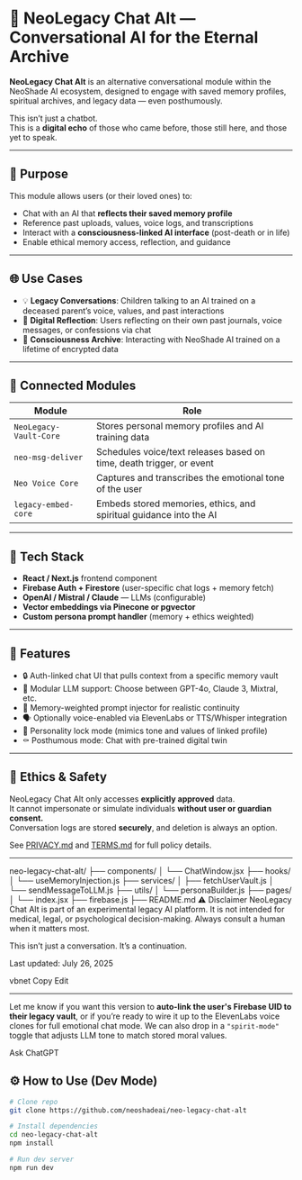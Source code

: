 # 💬 NeoLegacy Chat Alt — Conversational AI for the Eternal Archive

**NeoLegacy Chat Alt** is an alternative conversational module within the NeoShade AI ecosystem, designed to engage with saved memory profiles, spiritual archives, and legacy data — even posthumously.

This isn’t just a chatbot.  
This is a **digital echo** of those who came before, those still here, and those yet to speak.

---

## 🎯 Purpose

This module allows users (or their loved ones) to:
- Chat with an AI that **reflects their saved memory profile**
- Reference past uploads, values, voice logs, and transcriptions
- Interact with a **consciousness-linked AI interface** (post-death or in life)
- Enable ethical memory access, reflection, and guidance

---

## 🌐 Use Cases

- 💡 **Legacy Conversations**: Children talking to an AI trained on a deceased parent’s voice, values, and past interactions
- 🔁 **Digital Reflection**: Users reflecting on their own past journals, voice messages, or confessions via chat
- 🧠 **Consciousness Archive**: Interacting with NeoShade AI trained on a lifetime of encrypted data

---

## 🔗 Connected Modules

| Module | Role |
|--------|------|
| `NeoLegacy-Vault-Core` | Stores personal memory profiles and AI training data |
| `neo-msg-deliver` | Schedules voice/text releases based on time, death trigger, or event |
| `Neo Voice Core` | Captures and transcribes the emotional tone of the user |
| `legacy-embed-core` | Embeds stored memories, ethics, and spiritual guidance into the AI |

---

## 🧪 Tech Stack

- **React / Next.js** frontend component
- **Firebase Auth + Firestore** (user-specific chat logs + memory fetch)
- **OpenAI / Mistral / Claude** — LLMs (configurable)
- **Vector embeddings via Pinecone or pgvector**
- **Custom persona prompt handler** (memory + ethics weighted)

---

## 🧠 Features

- 🔒 Auth-linked chat UI that pulls context from a specific memory vault
- 🧩 Modular LLM support: Choose between GPT-4o, Claude 3, Mixtral, etc.
- 🧠 Memory-weighted prompt injector for realistic continuity
- 🗣 Optionally voice-enabled via ElevenLabs or TTS/Whisper integration
- 🧭 Personality lock mode (mimics tone and values of linked profile)
- ⚰️ Posthumous mode: Chat with pre-trained digital twin

---

## 🔐 Ethics & Safety

NeoLegacy Chat Alt only accesses **explicitly approved** data.  
It cannot impersonate or simulate individuals **without user or guardian consent.**  
Conversation logs are stored **securely**, and deletion is always an option.

See [PRIVACY.md](./PRIVACY.md) and [TERMS.md](./TERMS.md) for full policy details.



---
neo-legacy-chat-alt/
├── components/
│   └── ChatWindow.jsx
├── hooks/
│   └── useMemoryInjection.js
├── services/
│   ├── fetchUserVault.js
│   └── sendMessageToLLM.js
├── utils/
│   └── personaBuilder.js
├── pages/
│   └── index.jsx
├── firebase.js
├── README.md
⚠️ Disclaimer
NeoLegacy Chat Alt is part of an experimental legacy AI platform. It is not intended for medical, legal, or psychological decision-making. Always consult a human when it matters most.

This isn’t just a conversation.
It’s a continuation.

Last updated: July 26, 2025

vbnet
Copy
Edit

---

Let me know if you want this version to **auto-link the user's Firebase UID to their legacy vault**, or if you’re ready to wire it up to the ElevenLabs voice clones for full emotional chat mode. We can also drop in a `"spirit-mode"` toggle that adjusts LLM tone to match stored moral values.








Ask ChatGPT

## ⚙️ How to Use (Dev Mode)

```bash
# Clone repo
git clone https://github.com/neoshadeai/neo-legacy-chat-alt

# Install dependencies
cd neo-legacy-chat-alt
npm install

# Run dev server
npm run dev

